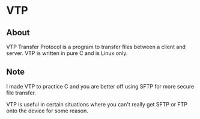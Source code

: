 # VTP

## About
VTP Transfer Protocol is a program to transfer files between a client and server.
VTP is written in pure C and is Linux only.

## Note
I made VTP to practice C and you are better off using SFTP for more secure file transfer.

VTP is useful in certain situations where you can't really get SFTP or FTP onto the device for some reason.

